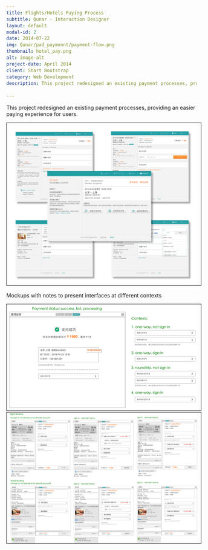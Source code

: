```yaml
---
title: Flights/Hotels Paying Process
subtitle: Qunar - Interaction Designer
layout: default
modal-id: 2
date: 2014-07-22
img: Qunar/pad_paymennt/payment-flow.png
thumbnail: hotel_pay.png
alt: image-alt
project-date: April 2014
client: Start Bootstrap
category: Web Development
description: This project redesigned an existing payment processes, providing an easier paying experience for users.  

---
```

This project redesigned an existing payment processes, providing an easier paying experience for users.
 
<img src="img/portfolio/Qunar/pad_paymennt/payment-flow.png" width="800px" border="1px" style="PADDING-RIGHT: 10px" class="img-responsive img-centered">

 Mockups with notes to present interfaces at different contexts 
  
<img src="img/portfolio/Qunar/pad_paymennt/account_pay_success.png" width="800px" border="1px" style="PADDING-RIGHT: 10px" class="img-responsive img-centered"> 

<img src="img/portfolio/Qunar/pad_paymennt/payment.png" width="800px" border="1px" style="PADDING-RIGHT: 10px" class="img-responsive img-centered"> 
